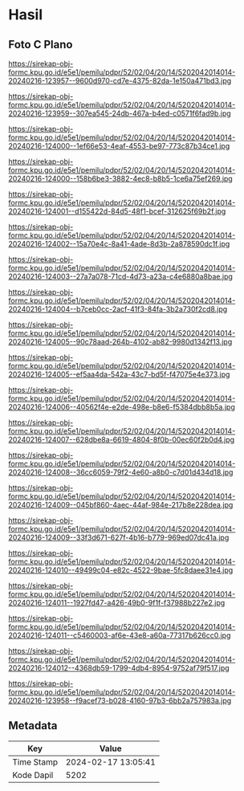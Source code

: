 # Hasil

## Foto C Plano

https://sirekap-obj-formc.kpu.go.id/e5e1/pemilu/pdpr/52/02/04/20/14/5202042014014-20240216-123957--9600d970-cd7e-4375-82da-1e150a471bd3.jpg

https://sirekap-obj-formc.kpu.go.id/e5e1/pemilu/pdpr/52/02/04/20/14/5202042014014-20240216-123959--307ea545-24db-467a-b4ed-c0571f6fad9b.jpg

https://sirekap-obj-formc.kpu.go.id/e5e1/pemilu/pdpr/52/02/04/20/14/5202042014014-20240216-124000--1ef66e53-4eaf-4553-be97-773c87b34ce1.jpg

https://sirekap-obj-formc.kpu.go.id/e5e1/pemilu/pdpr/52/02/04/20/14/5202042014014-20240216-124000--158b6be3-3882-4ec8-b8b5-1ce6a75ef269.jpg

https://sirekap-obj-formc.kpu.go.id/e5e1/pemilu/pdpr/52/02/04/20/14/5202042014014-20240216-124001--d155422d-84d5-48f1-bcef-312625f69b2f.jpg

https://sirekap-obj-formc.kpu.go.id/e5e1/pemilu/pdpr/52/02/04/20/14/5202042014014-20240216-124002--15a70e4c-8a41-4ade-8d3b-2a878590dc1f.jpg

https://sirekap-obj-formc.kpu.go.id/e5e1/pemilu/pdpr/52/02/04/20/14/5202042014014-20240216-124003--27a7a078-71cd-4d73-a23a-c4e6880a8bae.jpg

https://sirekap-obj-formc.kpu.go.id/e5e1/pemilu/pdpr/52/02/04/20/14/5202042014014-20240216-124004--b7ceb0cc-2acf-41f3-84fa-3b2a730f2cd8.jpg

https://sirekap-obj-formc.kpu.go.id/e5e1/pemilu/pdpr/52/02/04/20/14/5202042014014-20240216-124005--90c78aad-264b-4102-ab82-9980d1342f13.jpg

https://sirekap-obj-formc.kpu.go.id/e5e1/pemilu/pdpr/52/02/04/20/14/5202042014014-20240216-124005--ef5aa4da-542a-43c7-bd5f-f47075e4e373.jpg

https://sirekap-obj-formc.kpu.go.id/e5e1/pemilu/pdpr/52/02/04/20/14/5202042014014-20240216-124006--40562f4e-e2de-498e-b8e6-f5384dbb8b5a.jpg

https://sirekap-obj-formc.kpu.go.id/e5e1/pemilu/pdpr/52/02/04/20/14/5202042014014-20240216-124007--628dbe8a-6619-4804-8f0b-00ec60f2b0d4.jpg

https://sirekap-obj-formc.kpu.go.id/e5e1/pemilu/pdpr/52/02/04/20/14/5202042014014-20240216-124008--36cc6059-79f2-4e60-a8b0-c7d01d434d18.jpg

https://sirekap-obj-formc.kpu.go.id/e5e1/pemilu/pdpr/52/02/04/20/14/5202042014014-20240216-124009--045bf860-4aec-44af-984e-217b8e228dea.jpg

https://sirekap-obj-formc.kpu.go.id/e5e1/pemilu/pdpr/52/02/04/20/14/5202042014014-20240216-124009--33f3d671-627f-4b16-b779-969ed07dc41a.jpg

https://sirekap-obj-formc.kpu.go.id/e5e1/pemilu/pdpr/52/02/04/20/14/5202042014014-20240216-124010--49499c04-e82c-4522-9bae-5fc8daee31e4.jpg

https://sirekap-obj-formc.kpu.go.id/e5e1/pemilu/pdpr/52/02/04/20/14/5202042014014-20240216-124011--1927fd47-a426-49b0-9f1f-f37988b227e2.jpg

https://sirekap-obj-formc.kpu.go.id/e5e1/pemilu/pdpr/52/02/04/20/14/5202042014014-20240216-124011--c5460003-af6e-43e8-a60a-77317b626cc0.jpg

https://sirekap-obj-formc.kpu.go.id/e5e1/pemilu/pdpr/52/02/04/20/14/5202042014014-20240216-124012--4368db59-1799-4db4-8954-9752af79f517.jpg

https://sirekap-obj-formc.kpu.go.id/e5e1/pemilu/pdpr/52/02/04/20/14/5202042014014-20240216-123958--f9acef73-b028-4160-97b3-6bb2a757983a.jpg


## Metadata

| Key        | Value               |
| ---------- | ------------------- |
| Time Stamp | 2024-02-17 13:05:41 |
| Kode Dapil | 5202                |



